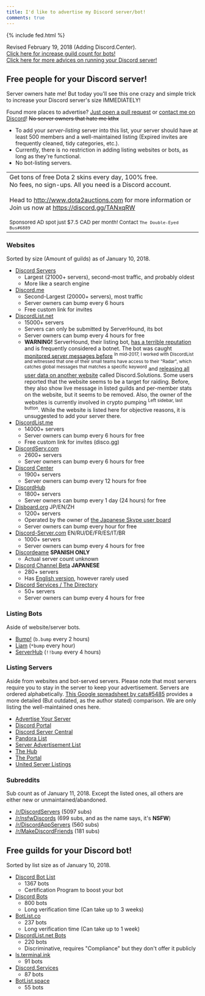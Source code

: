 ```yaml
---
title: I'd like to advertise my Discord server/bot!
comments: true
---
```


{% include fed.html %}

<meta name="og:title" content="I'd like to advertise my Discord server/bot!">
<meta name="og:site_name" content="AustinHuang.me">
<meta name="og:type" content="website">
<meta name="og:image" content="https://www.gravatar.com/avatar/d5a5f57410d9f6bf426ac4e1c1c66c2c.jpg">
<meta name="og:image:type" content="image/jpeg">
<meta name="og:image:alt" content="Austin Huang the Bus :^)">
<meta name="og:description" content="Need people for your Discord server? Need guilds for your Discord bots? This guide introduces various ways to achieve your goal!">

Revised February 19, 2018 (Adding Discord.Center).<br />[Click here for increase guild count for bots!](#free-guilds-for-your-discord-bot)<br />[Click here for more advices on running your Discord server!](./discord-server-guide)
## Free people for your Discord server!

Server owners hate me! But today you'll see this one crazy and simple trick to increase your Discord server's size IMMEDIATELY!

Found more places to advertise? [Just open a pull request](https://github.com/austinhuang0131/austinhuang0131.github.io/blob/master/advertising.md) or [contact me on Discord](https://discord.gg/013MqTM1p1qm52VcZ)! ~~No server owners that hate me kthx~~

* To add your *server-listing* server into this list, your server should have at least 500 members and a well-maintained listing (Expired invites are frequently cleaned, tidy categories, etc.).
* Currently, there is no restriction in adding listing websites or bots, as long as they're functional.
* No bot-listing servers.

<table width="800px">
  <tr>
    <td width="100%">
      <!-- <b>PREMIUM AD SPACE with 150 views per day!</b><br />Just $7.5 CAD per month!<br />Pay <a href="./donate">here</a> (And <a href="http://discord.gg/013MqTM1p1qm52VcZ">contact me</a>) -->
      Get tons of free Dota 2 skins every day, 100% free.<br />No fees, no sign-ups. All you need is a Discord account.
      <br/><br/>Head to <a href="http://www.dota2auctions.com">http://www.dota2auctions.com</a> for more information or<br />
      Join us now at <a href="https://discord.gg/TANxqRW">https://discord.gg/TANxqRW</a><br /><br />
      <small>Sponsored AD spot just $7.5 CAD per month! Contact <code>The Double-Eyed Bus#6889</code></small>
    </td>
  </tr>
</table>
  
### Websites
Sorted by size (Amount of guilds) as of January 10, 2018.

<!-- No edits above this point, except the "Revised" date, unless performed by Austin Huang himself -->

* [Discord Servers](http://discservs.co)
  * Largest (21000+ servers), second-most traffic, and probably oldest
  * More like a search engine
* [Discord.me](http://discord.me)
  * Second-Largest (20000+ servers), most traffic
  * Server owners can bump every 6 hours
  * Free custom link for invites
* [DiscordList.net](http://discordlist.net)
  * 15000+ servers
  * Servers can only be submitted by ServerHound, its bot 
  * Server owners can bump every 4 hours for free
  * **WARNING!** ServerHound, their listing bot, [has a terrible reputation](https://www.reddit.com/search?q=serverhound) and is frequently considered a botnet. The bot was caught [monitored server messages before](https://www.reddit.com/r/discordapp/comments/5sz8qo/does_serverhound_secretly_log_your_servers_chat/) <sup>In mid-2017, I worked with DiscordList and witnessed that one of their small teams have access to their "Radar", which catches global messages that matches a specific keyword</sup> and [releasing all user data on another website](https://www.reddit.com/r/discordapp/comments/79e79e/serverhound_website_taken_down/) called Discord.Solutions. Some users reported that the website seems to be a target for raiding. Before, they also show live message in listed guilds and per-member stats on the website, but it seems to be removed. Also, the owner of the websites is currently involved in crypto pumping <sup>Left sidebar, last button</sup>. While the website is listed here for objective reasons, it is unsuggested to add your server there.
* [DiscordList.me](http://discordlist.me)
  * 14000+ servers
  * Server owners can bump every 6 hours for free
  * Free custom link for invites (disco.gg)
* [DiscordServ.com](http://discordserv.com)
  * 2600+ servers
  * Server owners can bump every 6 hours for free
* [Discord Center](https://discord.center/?a=cod4xXUltltp)
  * 1900+ servers
  * Server owners can bump every 12 hours for free
* [DiscordHub](https://discordhub.com/servers/list)
  * 1800+ servers
  * Server owners can bump every 1 day (24 hours) for free
* [Disboard.org](http://disboard.org) JP/EN/ZH
  * 1200+ servers
  * Operated by the owner of [the Japanese Skype user board](http://skypech.com)
  * Server owners can bump every hour for free
* [Discord-Server.com](http://discord-server.com) EN/RU/DE/FR/ES/IT/BR
  * 1000+ servers
  * Server owners can bump every 4 hours for free
* [Discordeame](http://discordea.net) **SPANISH ONLY**
  * Actual server count unknown
* [Discord Channel Beta](http://discha.net) **JAPANESE**
  * 280+ servers
  * Has [English version](http://discord-chan.net), however rarely used
* [Discord Services / The Directory](http://discord.services)
  * 50+ servers
  * Server owners can bump every 4 hours for free

### Listing Bots
Aside of website/server bots.

* [Bump!](https://discordapp.com/oauth2/authorize?client_id=354107917508673547&scope=bot&permissions=1341643969) (`b.bump` every 2 hours)
* [Liam](https://liam.advertise.racing/) (`*bump` every hour)
* [ServerHub](https://discordapp.com/oauth2/authorize?client_id=277420177283481601&scope=bot&permissions=351297) (`!!bump` every 4 hours)

### Listing Servers
Aside from websites and bot-served servers. Please note that most servers require you to stay in the server to keep your advertisement. Servers are ordered alphabetically. [This Google spreadsheet by cats#5485](https://docs.google.com/spreadsheets/d/1Ia8VYVrnggQR1Kvb982DzbjZMXjqqrtETPVE9ri7Jag/edit#gid=0) provides a more detailed (But outdated, as the author stated) comparison. We are only listing the well-maintained ones here.

* [Advertise Your Server](https://discord.gg/RrjdrGQ)
* [Discord Portal](https://discord.gg/KmZETQW)
* [Discord Server Central](http://discord.gg/PrzjCjG)
* [Pandora List](https://discord.gg/mU9ezQ2)
* [Server Advertisement List](http://discord.gg/Gb9gjd3)
* [The Hub](https://discord.gg/dGUC3F6)
* [The Portal](https://discord.gg/6HtGJ98)
* [United Server Listings](https://discord.gg/HbATpW2)

### Subreddits
Sub count as of January 11, 2018. Except the listed ones, all others are either new or unmaintained/abandoned.

* [/r/DiscordServers](https://www.reddit.com/r/discordservers/) (5097 subs)
* [/r/nsfwDiscords](https://www.reddit.com/r/nsfwDiscords/) (699 subs, and as the name says, it's **NSFW**)
* [/r/DiscordAppServers](https://www.reddit.com/r/DiscordAppServers/) (560 subs)
* [/r/MakeDiscordFriends](https://www.reddit.com/r/MakeDiscordFriends/) (181 subs)

## Free guilds for your Discord bot!
Sorted by list size as of January 10, 2018.

* [Discord Bot List](https://discordbots.org)
  * 1367 bots
  * Certification Program to boost your bot
* [Discord Bots](https://bots.discord.pw)
  * 800 bots
  * Long verification time (Can take up to 3 weeks)
* [BotList.co](https://botlist.co/bots/filter?category=&platform=15&order=date)
  * 237 bots
  * Long verification time (Can take up to 1 week)
* [DiscordList.net Bots](https://bots.discordlist.net)
  * 220 bots
  * Discriminative, requires "Compliance" but they don't offer it publicly
* [ls.terminal.ink](https://ls.terminal.ink)
  * 91 bots
* [Discord.Services](http://discord.services/bots/)
  * 87 bots
* [BotList.space](https://botlist.space)
  * 55 bots
